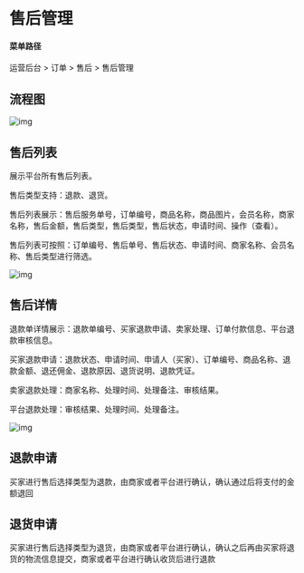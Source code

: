 # 售后管理

#### 菜单路径

运营后台 > 订单 > 售后 > 售后管理

## 流程图

![img](https://docs.pickmall.cn/help/images/%E5%94%AE%E5%90%8E-%E6%B5%81%E7%A8%8B%E5%9B%BE.png)

## 售后列表

展示平台所有售后列表。

售后类型支持：退款、退货。

售后列表展示：售后服务单号，订单编号，商品名称，商品图片，会员名称，商家名称，售后金额，售后类型，售后类型，售后状态，申请时间、操作（查看）。

售后列表可按照：订单编号、售后单号、售后状态、申请时间、商家名称、会员名称、售后类型进行筛选。

![img](https://docs.pickmall.cn/help/images/goodsShou.png)

## 售后详情

退款单详情展示：退款单编号、买家退款申请、卖家处理、订单付款信息、平台退款审核信息。

买家退款申请：退款状态、申请时间、申请人（买家）、订单编号、商品名称、退款金额、退还佣金、退款原因、退货说明、退款凭证。

卖家退款处理：商家名称、处理时间、处理备注、审核结果。

平台退款处理：审核结果、处理时间、处理备注。

![img](https://docs.pickmall.cn/help/images/goodsContents.png)

## 退款申请

买家进行售后选择类型为退款，由商家或者平台进行确认，确认通过后将支付的金额退回

## 退货申请

买家进行售后选择类型为退货，由商家或者平台进行确认，确认之后再由买家将退货的物流信息提交，商家或者平台进行确认收货后进行退款